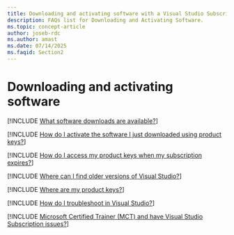 ```yaml
---
title: Downloading and activating software with a Visual Studio Subscription 
description: FAQs list for Downloading and Activating Software.
ms.topic: concept-article
author: joseb-rdc
ms.author: amast
ms.date: 07/14/2025
ms.faqid: Section2
---
```


# Downloading and activating software

[!INCLUDE [What software downloads are available?](includes/available-downloads.md)]

[!INCLUDE [How do I activate the software I just downloaded using product keys?](includes/key-activation.md)]

[!INCLUDE [How do I access my product keys when my subscription expires?](includes/access-keys.md)]

[!INCLUDE [Where can I find older versions of Visual Studio?](includes/find-older-versions.md)]

[!INCLUDE [Where are my product keys?](includes/where-are-product-keys.md)]

[!INCLUDE [How do I troubleshoot in Visual Studio?](includes/troubleshoot-visual-studio.md)]

[!INCLUDE [Microsoft Certified Trainer (MCT) and have Visual Studio Subscription issues?](includes/microsoft-certified-trainer-support.md)]
